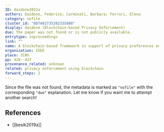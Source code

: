 ```yaml
---
ID: daidone2022a
authors: Daidone, Federico; Carminati, Barbara; Ferrari, Elena
category: nofile
cluster_id: "807402735392335088"
display: daidone (Blockchain-based Privacy Enforcement)
due: The paper was not found or is not publicly available.
entrytype: inproceedings
link: ""
name: A blockchain-based framework in support of privacy preferences enforcement for scientific workflows
organization: IEEE
place: ICWS
pp: 428--437
provenance_related: unknown
related: privacy enforcement using blockchain
forward_steps: 2
---
```


Since the file was not found, the metadata is marked as `"nofile"` with the corresponding `"due"` explanation. Let me know if you want me to attempt another search!

## References

- [[besik2019a]]